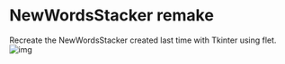 # NewWordsStacker remake


Recreate the NewWordsStacker created last time with Tkinter using flet.
![img](https://github.com/user-attachments/assets/a647ffab-b2a6-4b76-aa13-de00f7358e7b)
